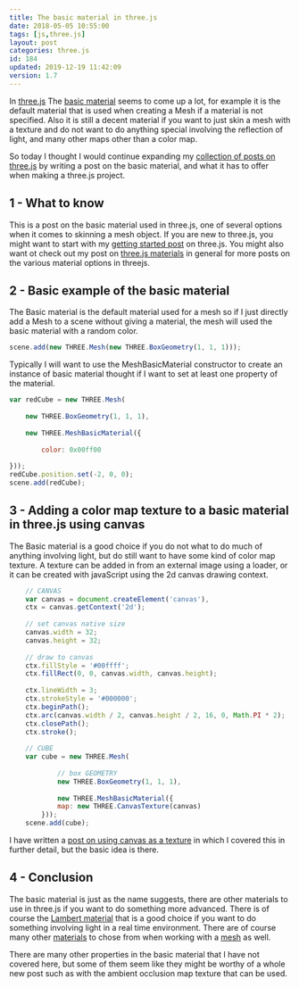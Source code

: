 ```yaml
---
title: The basic material in three.js
date: 2018-05-05 10:55:00
tags: [js,three.js]
layout: post
categories: three.js
id: 184
updated: 2019-12-19 11:42:09
version: 1.7
---
```


In [three.js](https://threejs.org/) The [basic material](https://threejs.org/docs/index.html#api/materials/MeshBasicMaterial) seems to come up a lot, for example it is the default material that is used when creating a Mesh if a material is not specified. Also it is still a decent material if you want to just skin a mesh with a texture and do not want to do anything special involving the reflection of light, and many other maps other than a color map. 

So today I thought I would continue expanding my [collection of posts on three.js](/categories/three-js/) by writing a post on the basic material, and what it has to offer when making a three.js project.

<!-- more -->

## 1 - What to know

This is a post on the basic material used in three.js, one of several options when it comes to skinning a mesh object. If you are new to three.js, you might want to start with my [getting started post](/2018/04/04/threejs-getting-started/) on three.js. You might also want ot check out my post on [three.js materials](/2018/04/30/threejs-materials/) in general for more posts on the various material options in threejs.

## 2 - Basic example of the basic material

The Basic material is the default material used for a mesh so if I just directly add a Mesh to a scene without giving a material, the  mesh will used the basic material with a random color.

```js
scene.add(new THREE.Mesh(new THREE.BoxGeometry(1, 1, 1)));
```

Typically I will want to use the MeshBasicMaterial constructor to create an instance of basic material thought if I want to set at least one property of the material.

```js
var redCube = new THREE.Mesh(
 
    new THREE.BoxGeometry(1, 1, 1),
 
    new THREE.MeshBasicMaterial({
 
        color: 0x00ff00
 
}));
redCube.position.set(-2, 0, 0);
scene.add(redCube);
```

## 3 - Adding a color map texture to a basic material in three.js using canvas

The Basic material is a good choice if you do not what to do much of anything involving light, but do still want to have some kind of color map texture. A texture can be added in from an external image using a loader, or it can be created with javaScript using the 2d canvas drawing context.

```js
    // CANVAS
    var canvas = document.createElement('canvas'),
    ctx = canvas.getContext('2d');
 
    // set canvas native size
    canvas.width = 32;
    canvas.height = 32;
 
    // draw to canvas
    ctx.fillStyle = '#00ffff';
    ctx.fillRect(0, 0, canvas.width, canvas.height);
 
    ctx.lineWidth = 3;
    ctx.strokeStyle = '#000000';
    ctx.beginPath();
    ctx.arc(canvas.width / 2, canvas.height / 2, 16, 0, Math.PI * 2);
    ctx.closePath();
    ctx.stroke();
 
    // CUBE
    var cube = new THREE.Mesh(
 
            // box GEOMETRY
            new THREE.BoxGeometry(1, 1, 1),
 
            new THREE.MeshBasicMaterial({
            map: new THREE.CanvasTexture(canvas)
        }));
    scene.add(cube);
```

I have written a [post on using canvas as a texture]( /2018/04/17/threejs-canvas-texture/) in which I covered this in further detail, but the basic idea is there.

## 4 - Conclusion

The basic material is just as the name suggests, there are other materials to use in three.js if you want to do something more advanced. There is of course the [Lambert material](/2018/04/08/threejs-lambert-material/) that is a good choice if you want to do something involving light in a real time environment. There are of course many other [materials](/2018/04/30/threejs-materials/) to chose from when working with a [mesh](/2018/05/04/threejs-mesh/) as well. 

There are many other properties in the basic material that I have not covered here, but some of them seem like they might be worthy of a whole new post such as with the ambient occlusion map texture that can be used.